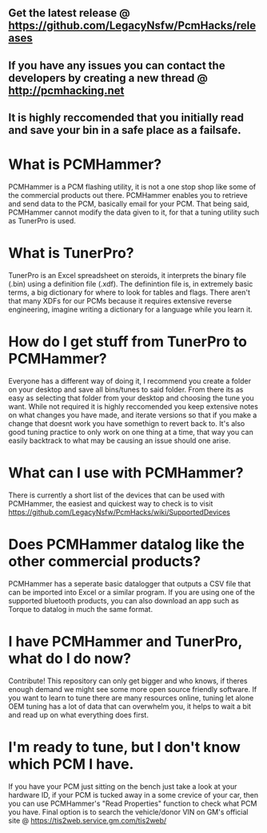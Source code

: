 ## Get the latest release @ https://github.com/LegacyNsfw/PcmHacks/releases
## If you have any issues you can contact the developers by creating a new thread @ http://pcmhacking.net
## It is highly reccomended that you initially read and save your bin in a safe place as a failsafe.
# What is PCMHammer?
PCMHammer is a PCM flashing utility, it is not a one stop shop like some of the commercial products out there. 
PCMHammer enables you to retrieve and send data to the PCM, basically email for your PCM. 
That being said, PCMHammer cannot modify the data given to it, for that a tuning utility such as TunerPro is used.
# What is TunerPro?
TunerPro is an Excel spreadsheet on steroids, it interprets the binary file (.bin) using a definition file (.xdf). 
The definintion file is, in extremely basic terms, a big dictionary for where to look for tables and flags. 
There aren't that many XDFs for our PCMs because it requires extensive reverse engineering, imagine writing a dictionary for a language while you learn it.
# How do I get stuff from TunerPro to PCMHammer?
Everyone has a different way of doing it, I recommend you create a folder on your desktop and save all bins/tunes to said folder. From there its as easy as selecting that folder from your desktop and choosing the tune you want.
While not required it is highly reccomended you keep extensive notes on what changes you have made, and iterate versions so that if you make a change that doesnt work you have somethign to revert back to.
It's also good tuning practice to only work on one thing at a time, that way you can easily backtrack to what may be causing an issue should one arise.
# What can I use with PCMHammer?
There is currently a short list of the devices that can be used with PCMHammer, the easiest and quickest way to check is to visit https://github.com/LegacyNsfw/PcmHacks/wiki/SupportedDevices
# Does PCMHammer datalog like the other commercial products?
PCMHammer has a seperate basic datalogger that outputs a CSV file that can be imported into Excel or a similar program.
If you are using one of the supported bluetooth products, you can also download an app such as Torque to datalog in much the same format.
# I have PCMHammer and TunerPro, what do I do now?
Contribute! This repository can only get bigger and who knows, if theres enough demand we might see some more open source friendly software. 
If you want to learn to tune there are many resources online, tuning let alone OEM tuning has a lot of data that can overwhelm you, it helps to wait a bit and read up on what everything does first.
# I'm ready to tune, but I don't know which PCM I have.
If you have your PCM just sitting on the bench just take a look at your hardware ID, if your PCM is tucked away in a some crevice of your car, then you can use PCMHammer's "Read Properties" function to check what PCM you have.
Final option is to search the vehicle/donor VIN on GM's official site @ https://tis2web.service.gm.com/tis2web/
